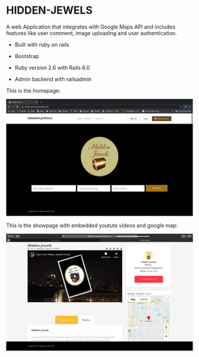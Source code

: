 
# HIDDEN-JEWELS

A web Application that integrates with Google Maps API and includes features like user comment, image uploading and user authentication. 


  * Built with ruby on rails

  * Bootstrap

  * Ruby version 2.6 with Rails 6.0
  
  * Admin backend with railsadmin



  This is the homepage:
  
  ![Home Screenshot](./app/assets/images/jewel-home.png)

  
  
  This is the showpage with embedded youtute videos and google map:
  
  
  ![Showpage Screenshot](./app/assets/images/map.png)



